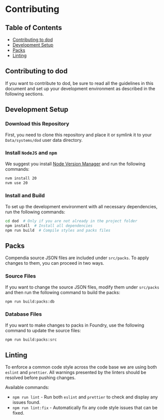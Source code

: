 # Contributing

## Table of Contents

- [Contributing to dod](#contributing-to-dod)
- [Development Setup](#development-setup)
- [Packs](#packs)
- [Linting](#linting)

## Contributing to dod

If you want to contribute to dod, be sure to read all the guidelines in this document and set up your development environment as described in the following sections.

## Development Setup

### Download this Repository

First, you need to clone this repository and place it or symlink it to your `Data/systems/dod` user data directory.

### Install `NodeJS` and `npm`

We suggest you install [Node Version Manager](https://github.com/nvm-sh/nvm) and run the following commands:

```bash
nvm install 20
nvm use 20
```

### Install and Build

To set up the development environment with all necessary dependencies, run the following commands:

```bash
cd dod  # Only if you are not already in the project folder
npm install  # Install all dependencies
npm run build  # Compile styles and packs files
```

## Packs

Compendia source JSON files are included under `src/packs`. To apply changes to them, you can proceed in two ways.

### Source Files

If you want to change the source JSON files, modify them under `src/packs` and then run the following command to build the packs:

```bash
npm run build:packs:db
```

### Database Files

If you want to make changes to packs in Foundry, use the following command to update the source files:

```bash
npm run build:packs:src
```

## Linting

To enforce a common code style across the code base we are using both `eslint` and `prettier`.
All warnings presented by the linters should be resolved before pushing changes.

Available commands:

- `npm run lint` - Run both `eslint` and `prettier` to check and display any issues found.
- `npm run lint:fix` - Automatically fix any code style issues that can be fixed.

